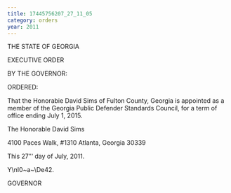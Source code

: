 ```yaml
---
title: 17445756207_27_11_05
category: orders
year: 2011
---
```

 

THE STATE OF GEORGIA

EXECUTIVE ORDER

BY THE GOVERNOR:

ORDERED:

That the Honorabie David Sims of Fulton County,
Georgia is appointed as a member of the Georgia
Public Defender Standards Council, for a term of
office ending July 1, 2015.

The Honorable David Sims

4100 Paces Walk, #1310
Atlanta, Georgia 30339

This 27”‘ day of July, 2011.

Y\nI0~a~\De42.

GOVERNOR

